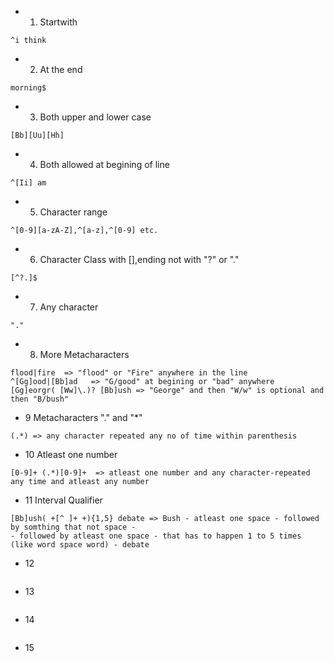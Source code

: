 - 1. Startwith
```
^i think
```
- 2. At the end
```
morning$
```
- 3. Both upper and lower case
```
[Bb][Uu][Hh]
```
- 4. Both allowed at begining of line
```
^[Ii] am
```
- 5. Character range
```
^[0-9][a-zA-Z],^[a-z],^[0-9] etc.
```
- 6. Character Class with [],ending not with "?" or "."
```
[^?.]$
```
- 7. Any character
```
"."
```
- 8. More Metacharacters
```
flood|fire  => "flood" or "Fire" anywhere in the line
^[Gg]ood|[Bb]ad   => "G/good" at begining or "bad" anywhere
[Gg]eorgr( [Ww]\.)? [Bb]ush => "George" and then "W/w" is optional and then "B/bush"
```
- 9 Metacharacters "." and "*"
```
(.*) => any character repeated any no of time within parenthesis
```
- 10 Atleast one number
```
[0-9]+ (.*)[0-9]+  => atleast one number and any character-repeated any time and atleast any number
```
- 11 Interval Qualifier
```
[Bb]ush( +[^ ]+ +){1,5} debate => Bush - atleast one space - followed by somthing that not space - 
- followed by atleast one space - that has to happen 1 to 5 times (like word space word) - debate
```
- 12
```
```
- 13
```
```
- 14
```
```
- 15
```
```
